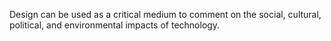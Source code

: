 Design can be used as a critical medium to comment on the social, cultural, political, and environmental impacts of technology.
